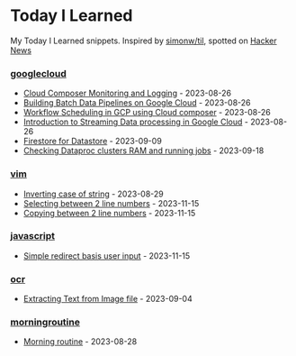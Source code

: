 # Today I Learned

My Today I Learned snippets. Inspired by [simonw/til](https://github.com/simonw/til), spotted on [Hacker News](https://news.ycombinator.com/item?id=37118883)

### [googlecloud](/googlecloud)
- [Cloud Composer Monitoring and Logging](/googlecloud/cloud-composer-monitoring-logging.md) - 2023-08-26
- [Building Batch Data Pipelines on Google Cloud](/googlecloud/building-batch-data-pipelines-gcp.md) - 2023-08-26
- [Workflow Scheduling in GCP using Cloud composer](/googlecloud/cloud-composer-workflow-scheduling.md) - 2023-08-26
- [Introduction to Streaming Data processing in Google Cloud](/googlecloud/intro-streaming-data-processing.md) - 2023-08-26
- [Firestore for Datastore](/googlecloud/firestore-for-datastore.md) - 2023-09-09
- [Checking Dataproc clusters RAM and running jobs](/googlecloud/dataproc-clusters-RAM-running-jobs.md) - 2023-09-18

### [vim](/vim)
- [Inverting case of string](/vim/inverting-string-case.md) - 2023-08-29
- [Selecting between 2 line numbers](/vim/selecting_between_2_lines.md) - 2023-11-15
- [Copying between 2 line numbers](/vim/copying_between_2_lines.md) - 2023-11-15

### [javascript](/javascript)
- [Simple redirect basis user input](/javascript/simple-redirect-basis-userinput) - 2023-11-15

### [ocr](/ocr)
- [Extracting Text from Image file](/ocr/extracting-text-from-image-tesseract.md) - 2023-09-04

### [morningroutine](/morningroutine)
- [Morning routine](/morningroutine/huberman-lab-morning-routine.md) - 2023-08-28
